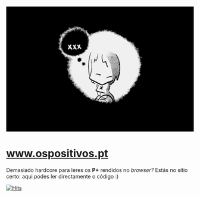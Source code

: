 ![OS POSITIVOS](/assets/images/x_large.png)

# www.ospositivos.pt

Demasiado hardcore para leres os **P+** rendidos no *browser?* Estás no sítio certo: aqui podes ler directamente o código :)

[![Hits](https://hits.sh/github.com/ospositivos/ospositivos.github.io.svg)](https://hits.sh/github.com/ospositivos/ospositivos.github.io/)
